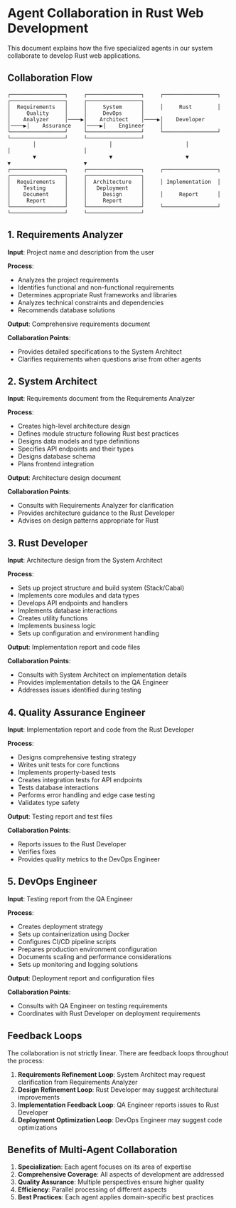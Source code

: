 # Agent Collaboration in Rust Web Development

This document explains how the five specialized agents in our system collaborate to develop Rust web applications.

## Collaboration Flow

```text
┌─────────────────┐     ┌─────────────────┐     ┌─────────────────┐     ┌─────────────────┐     ┌─────────────────┐
│  Requirements   │     │     System      │     │     Rust        │     │     Quality     │     │     DevOps      │
│    Analyzer     │────▶│    Architect    │────▶│    Developer    │────▶│    Assurance    │────▶│    Engineer     │
└─────────────────┘     └─────────────────┘     └─────────────────┘     └─────────────────┘     └─────────────────┘
        │                       │                       │                       │                       │
        ▼                       ▼                       ▼                       ▼                       ▼
┌─────────────────┐     ┌─────────────────┐     ┌─────────────────┐     ┌─────────────────┐     ┌─────────────────┐
│  Requirements   │     │  Architecture   │     │ Implementation  │     │    Testing      │     │   Deployment    │
│    Document     │     │     Design      │     │     Report      │     │     Report      │     │     Report      │
└─────────────────┘     └─────────────────┘     └─────────────────┘     └─────────────────┘     └─────────────────┘
```

## 1. Requirements Analyzer

**Input**: Project name and description from the user

**Process**:

- Analyzes the project requirements
- Identifies functional and non-functional requirements
- Determines appropriate Rust frameworks and libraries
- Analyzes technical constraints and dependencies
- Recommends database solutions

**Output**: Comprehensive requirements document

**Collaboration Points**:

- Provides detailed specifications to the System Architect
- Clarifies requirements when questions arise from other agents

## 2. System Architect

**Input**: Requirements document from the Requirements Analyzer

**Process**:

- Creates high-level architecture design
- Defines module structure following Rust best practices
- Designs data models and type definitions
- Specifies API endpoints and their types
- Designs database schema
- Plans frontend integration

**Output**: Architecture design document

**Collaboration Points**:

- Consults with Requirements Analyzer for clarification
- Provides architecture guidance to the Rust Developer
- Advises on design patterns appropriate for Rust

## 3. Rust Developer

**Input**: Architecture design from the System Architect

**Process**:

- Sets up project structure and build system (Stack/Cabal)
- Implements core modules and data types
- Develops API endpoints and handlers
- Implements database interactions
- Creates utility functions
- Implements business logic
- Sets up configuration and environment handling

**Output**: Implementation report and code files

**Collaboration Points**:

- Consults with System Architect on implementation details
- Provides implementation details to the QA Engineer
- Addresses issues identified during testing

## 4. Quality Assurance Engineer

**Input**: Implementation report and code from the Rust Developer

**Process**:

- Designs comprehensive testing strategy
- Writes unit tests for core functions
- Implements property-based tests
- Creates integration tests for API endpoints
- Tests database interactions
- Performs error handling and edge case testing
- Validates type safety

**Output**: Testing report and test files

**Collaboration Points**:

- Reports issues to the Rust Developer
- Verifies fixes
- Provides quality metrics to the DevOps Engineer

## 5. DevOps Engineer

**Input**: Testing report from the QA Engineer

**Process**:

- Creates deployment strategy
- Sets up containerization using Docker
- Configures CI/CD pipeline scripts
- Prepares production environment configuration
- Documents scaling and performance considerations
- Sets up monitoring and logging solutions

**Output**: Deployment report and configuration files

**Collaboration Points**:

- Consults with QA Engineer on testing requirements
- Coordinates with Rust Developer on deployment requirements

## Feedback Loops

The collaboration is not strictly linear. There are feedback loops throughout the process:

1. **Requirements Refinement Loop**: System Architect may request clarification from Requirements Analyzer
2. **Design Refinement Loop**: Rust Developer may suggest architectural improvements
3. **Implementation Feedback Loop**: QA Engineer reports issues to Rust Developer
4. **Deployment Optimization Loop**: DevOps Engineer may suggest code optimizations

## Benefits of Multi-Agent Collaboration

1. **Specialization**: Each agent focuses on its area of expertise
2. **Comprehensive Coverage**: All aspects of development are addressed
3. **Quality Assurance**: Multiple perspectives ensure higher quality
4. **Efficiency**: Parallel processing of different aspects
5. **Best Practices**: Each agent applies domain-specific best practices
